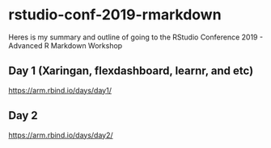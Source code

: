 # rstudio-conf-2019-rmarkdown
Heres is my summary and outline of going to the RStudio Conference 2019 - Advanced R Markdown Workshop
## Day 1 (Xaringan, flexdashboard, learnr, and etc)
https://arm.rbind.io/days/day1/
## Day 2
https://arm.rbind.io/days/day2/

